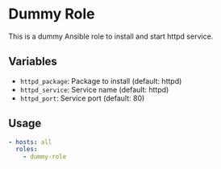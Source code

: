 # Dummy Role

This is a dummy Ansible role to install and start httpd service.

## Variables

- `httpd_package`: Package to install (default: httpd)
- `httpd_service`: Service name (default: httpd)
- `httpd_port`: Service port (default: 80)

## Usage

```yaml
- hosts: all
  roles:
    - dummy-role
